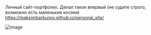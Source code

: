 Личный сайт-портфолио. Делал такое впервый (не судите строго, возможно есть маленькие косяки)
https://maksimbarkunov.github.io/personal_site/

![image](https://github.com/MaksimBarkunov/personal_site/assets/152010705/677a3f56-47ff-4c8c-a32c-a970a327a890)
